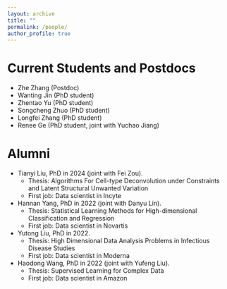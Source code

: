 ```yaml
---
layout: archive
title: ""
permalink: /people/
author_profile: true
---
```


# Current Students and Postdocs
-   Zhe Zhang (Postdoc)
-   Wanting Jin (PhD student)
-   Zhentao Yu (PhD student)
-   Songcheng Zhuo (PhD student)
-   Longfei Zhang (PhD student)
-   Renee Ge (PhD student, joint with Yuchao Jiang)




# Alumni
-   Tianyi Liu, PhD in 2024  (joint with Fei Zou).
    -   Thesis: Algorithms For Cell-type Deconvolution under Constraints and Latent Structural Unwanted Variation
	-   First job: Data scientist in Incyte
-   Hannan Yang, PhD in 2022 (joint with Danyu Lin).
    -   Thesis: Statistical Learning Methods for High-dimensional Classification and Regression
    -   First job: Data scientist in Novartis
-   Yutong Liu, PhD in 2022.
    -   Thesis: High Dimensional Data Analysis Problems in Infectious Disease Studies
    -   First job: Data scientist in Moderna
-   Haodong Wang, PhD in 2022 (joint with Yufeng Liu).
    -   Thesis: Supervised Learning for Complex Data
    -   First job: Data scientist in Amazon


